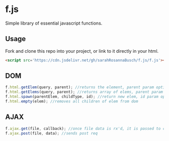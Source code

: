 # f.js

Simple library of essential javascript functions.

## Usage

Fork and clone this repo into your project, or link to it directly in your html.

```html
<script src='https://cdn.jsdelivr.net/gh/sarahRosannaBusch/f.js/f.js'></script>
```

## DOM
```javascript
f.html.getElem(query, parent); //returns the element, parent param optional
f.html.getElems(query, parent); //returns array of elems, parent param optional
f.html.spawn(parentElem, childType, id); //return new elem, id param optional
f.html.empty(elem); //removes all children of elem from dom
```

## AJAX
```javascript
f.ajax.get(file, callback); //once file data is rx'd, it is passed to callback
f.ajax.post(file, data); //sends post req
```